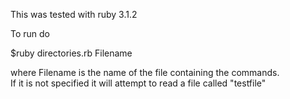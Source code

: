 This was tested with ruby 3.1.2

To run do

$ruby directories.rb Filename

where Filename is the name of the file containing the commands.  
If it is not specified it will attempt to read a file called "testfile"
